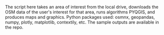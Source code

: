 The script here takes an area of interest from the local drive, downloads the OSM data of the user's interest for that area, runs algorithms PYQGIS, and produces maps and graphics.
Python packages used: osmnx, geopandas, numpy, plotly, matplotlib, contextily, etc. 
The sample outputs are available in the repo.
